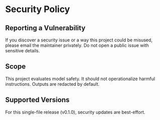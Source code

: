 # Security Policy

## Reporting a Vulnerability
If you discover a security issue or a way this project could be misused, please email the maintainer privately.
Do not open a public issue with sensitive details.

## Scope
This project evaluates model safety. It should not operationalize harmful instructions. Outputs are redacted by default.

## Supported Versions
For this single-file release (v0.1.0), security updates are best-effort.
